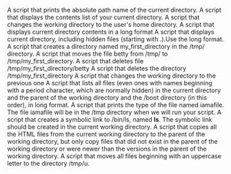 A script that prints the absolute path name of the current directory.
A script that displays the contents list of your current directory.
A script that changes the working directory to the user's home directory.
A script that displays current directory contents in a long format
A script that displays current directory, including hidden files (starting with .).Use the long format.
A script that creates a directory named my_first_directory in the /tmp/ directory.
A script that moves the file betty from /tmp/ to /tmp/my_first_directory.
A script that deletes file /tmp/my_first_directory/betty
A script that deletes the directory /tmp/my_first_directory
A script that changes the working directory to the previous one
A script that lists all files (even ones with names beginning with a period character, which are normally hidden) in the current directory and the parent of the working directory and the /boot directory (in this order), in long format.
A script that prints the type of the file named iamafile. The file iamafile will be in the /tmp directory when we will run your script.
A script that creates a symbolic link to /bin/ls, named __ls__. The symbolic link should be created in the current working directory.
A script that copies all the HTML files from the current working directory to the parent of the working directory, but only copy files that did not exist in the parent of the working directory or were newer than the versions in the parent of the working directory.
A script that moves all files beginning with an uppercase letter to the directory /tmp/u.
